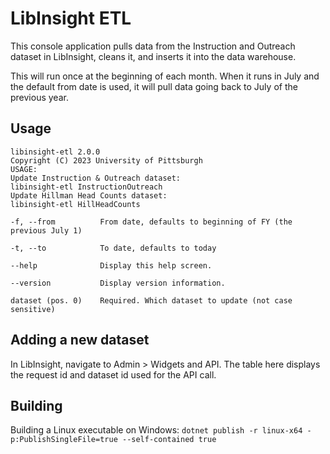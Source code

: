 # LibInsight ETL

This console application pulls data from the Instruction and Outreach dataset in LibInsight, cleans it, and inserts it into the data warehouse.

This will run once at the beginning of each month. When it runs in July and the default from date is used, it will pull data going back to July of the previous year.

## Usage

    libinsight-etl 2.0.0
    Copyright (C) 2023 University of Pittsburgh
    USAGE:
    Update Instruction & Outreach dataset:
    libinsight-etl InstructionOutreach
    Update Hillman Head Counts dataset:
    libinsight-etl HillHeadCounts

    -f, --from          From date, defaults to beginning of FY (the previous July 1)

    -t, --to            To date, defaults to today

    --help              Display this help screen.

    --version           Display version information.

    dataset (pos. 0)    Required. Which dataset to update (not case sensitive)

## Adding a new dataset

In LibInsight, navigate to Admin > Widgets and API. The table here displays the request id and dataset id used for the API call.

## Building

Building a Linux executable on Windows:
`dotnet publish -r linux-x64 -p:PublishSingleFile=true --self-contained true`